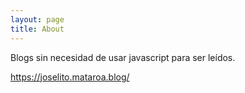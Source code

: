 ```yaml
---
layout: page
title: About
---
```

Blogs sin necesidad de usar javascript para ser leídos.

https://joselito.mataroa.blog/
